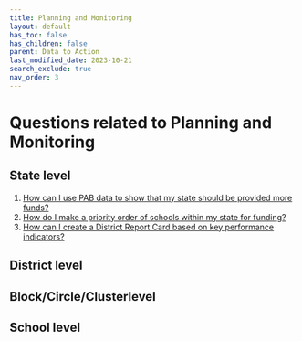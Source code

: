 ```yaml
---
title: Planning and Monitoring
layout: default
has_toc: false
has_children: false
parent: Data to Action
last_modified_date: 2023-10-21
search_exclude: true
nav_order: 3
---
```


# Questions related to Planning and Monitoring

## State level
1. [How can I use PAB data to show that my state should be provided more funds?](./pab-seek-more-funds)
2. [How do I make a priority order of schools within my state for funding?](./priority-order-schools-funding)
3. [How can I create a District Report Card based on key performance indicators?](./district-report-card)

## District level

## Block/Circle/Clusterlevel

## School level